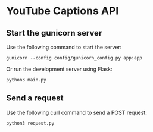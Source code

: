 # YouTube Captions API

## Start the gunicorn server

Use the following command to start the server:

```shell
gunicorn --config config/gunicorn_config.py app:app
```

Or run the development server using Flask:

```shell
python3 main.py
```

## Send a request

Use the following curl command to send a POST request:

```shell
python3 request.py
```
